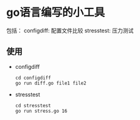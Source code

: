 go语言编写的小工具
=====
包括：
configdiff: 配置文件比较
stresstest: 压力测试

使用
-----
* configdiff
  ```
  cd configdiff
  go run diff.go file1 file2
  ```
* stresstest
  ```
  cd stresstest
  go run stress.go 16
  ```
